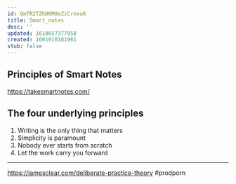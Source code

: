 ```yaml
---
id: QmTR2TZhD6M8eZiCrnxu6
title: Smart_notes
desc: ''
updated: 1610657377958
created: 1601910181961
stub: false
---
```


## Principles of Smart Notes 

https://takesmartnotes.com/

## The four underlying principles

1. Writing is the only thing that matters
2. Simplicity is paramount
3. Nobody ever starts from scratch
4. Let the work carry you forward

---



https://jamesclear.com/deliberate-practice-theory #prodporn
